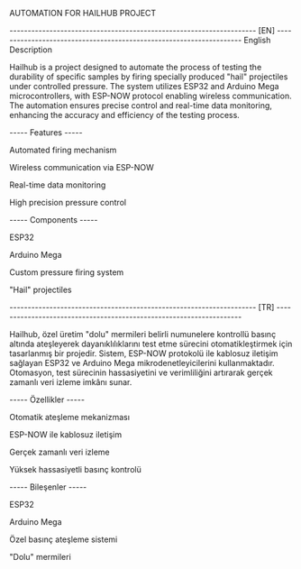 AUTOMATION FOR HAILHUB PROJECT


-------------------------------------------------------------------- [EN] --------------------------------------------------------------------
English Description

Hailhub is a project designed to automate the process of testing the durability of specific samples by firing specially produced "hail" projectiles under controlled pressure. The system utilizes ESP32 and Arduino Mega microcontrollers, with ESP-NOW protocol enabling wireless communication. The automation ensures precise control and real-time data monitoring, enhancing the accuracy and efficiency of the testing process.

----- Features -----

Automated firing mechanism

Wireless communication via ESP-NOW

Real-time data monitoring

High precision pressure control

----- Components -----

ESP32

Arduino Mega

Custom pressure firing system

"Hail" projectiles

-------------------------------------------------------------------- [TR] --------------------------------------------------------------------

Hailhub, özel üretim "dolu" mermileri belirli numunelere kontrollü basınç altında ateşleyerek dayanıklılıklarını test etme sürecini otomatikleştirmek için tasarlanmış bir projedir. Sistem, ESP-NOW protokolü ile kablosuz iletişim sağlayan ESP32 ve Arduino Mega mikrodenetleyicilerini kullanmaktadır. Otomasyon, test sürecinin hassasiyetini ve verimliliğini artırarak gerçek zamanlı veri izleme imkânı sunar.

----- Özellikler -----

Otomatik ateşleme mekanizması

ESP-NOW ile kablosuz iletişim

Gerçek zamanlı veri izleme

Yüksek hassasiyetli basınç kontrolü

----- Bileşenler -----

ESP32

Arduino Mega

Özel basınç ateşleme sistemi

"Dolu" mermileri
